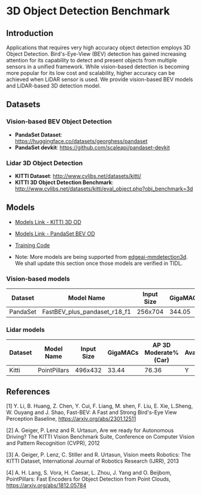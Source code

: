 # 3D Object Detection Benchmark


## Introduction
Applications that requires very high accuracy object detection employs 3D Object Detection. Bird's-Eye-View (BEV) detection has gained increasing attention for its capability to detect and present objects from multiple sensors in a unified framework. While vision-based detection is becoming more popular for its low cost and scalability, higher accuracy can be achieved when LiDAR sensor is used. We provide vision-based BEV models and LiDAR-based 3D detection model.

## Datasets

### Vision-based BEV Object Detection
- **PandaSet Dataset**: https://huggingface.co/datasets/georghess/pandaset
- **PandaSet devkit**: https://github.com/scaleapi/pandaset-devkit

### Lidar 3D Object Detection
- **KITTI Dataset**: http://www.cvlibs.net/datasets/kitti/
- **KITTI 3D Object Detection Benchmark**: http://www.cvlibs.net/datasets/kitti/eval_object.php?obj_benchmark=3d


## Models

- [Models Link - KITTI 3D OD](./kitti/mmdet3d/)
- [Models Link - PandaSet BEV OD](./pandaset/mmdet3d/)
- [Training Code](https://github.com/TexasInstruments/edgeai-tensorlab/tree/main/edgeai-mmdetection3d)

- Note: More models are being supported from [edgeai-mmdetection3d](https://github.com/TexasInstruments/edgeai-tensorlab/tree/main/edgeai-mmdetection3d). We shall update this section once those models are verified in TIDL.


### Vision-based models 

|Dataset      |Model Name                     |Input Size |GigaMACs  |mAP      | NDS      |Available|Notes |
|-------------|------------------------------ |-----------|----------|---------|----------|---------|------|
|PandaSet     | FastBEV_plus_pandaset_r18_f1  |256x704    |344.05    |17.47    | 26.46    |Y        |      | 


### Lidar models

|Dataset      |Model Name                     |Input Size |GigaMACs  |AP 3D Moderate% (Car) |Available|Notes |
|-------------|------------------------------ |-----------|----------|----------------------|---------|------|
|Kitti        |PointPillars                   |496x432    |33.44     |76.36                 |Y        |      | 


## References

[1] Y. Li, B. Huang, Z. Chen, Y. Cui, F. Liang, M. shen, F. Liu, E. Xie, L.Sheng, W. Ouyang and J. Shao, Fast-BEV: A Fast and Strong Bird's-Eye View Perception Baseline, https://arxiv.org/abs/2301.12511


[2] A. Geiger, P. Lenz and R. Urtasun, Are we ready for Autonomous Driving? The KITTI Vision Benchmark Suite, Conference on Computer Vision and Pattern Recognition (CVPR), 2012

[3] A. Geiger, P. Lenz, C. Stiller and R. Urtasun, Vision meets Robotics: The KITTI Dataset, International Journal of Robotics Research (IJRR), 2013

[4] A. H. Lang, S. Vora, H. Caesar, L. Zhou, J. Yang and O. Beijbom, PointPillars: Fast Encoders for Object Detection from Point Clouds, https://arxiv.org/abs/1812.05784

